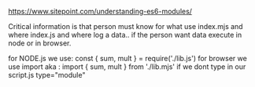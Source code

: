 https://www.sitepoint.com/understanding-es6-modules/

Critical information is that person must know for what use index.mjs and where index.js
and where log a data.. if the person want data execute in node or in browser.

for NODE.js we use: const { sum, mult } = require('./lib.js')
for browser we use import aka : import { sum, mult } from './lib.mjs' if we dont type in
our script.js type="module"
